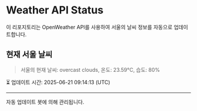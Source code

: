 
# Weather API Status

이 리포지토리는 OpenWeather API를 사용하여 서울의 날씨 정보를 자동으로 업데이트합니다.

## 현재 서울 날씨
> 서울의 현재 날씨: overcast clouds, 온도: 23.59°C, 습도: 80%

⏳ 업데이트 시간: 2025-06-21 09:14:13 (UTC)

---
자동 업데이트 봇에 의해 관리됩니다.
